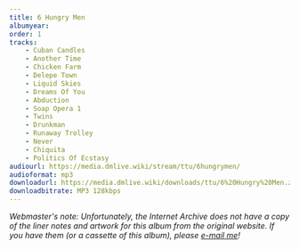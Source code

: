 ```yaml
---
title: 6 Hungry Men
albumyear:
order: 1
tracks:
    - Cuban Candles
    - Another Time
    - Chicken Farm
    - Delepe Town
    - Liquid Skies
    - Dreams Of You
    - Abduction
    - Soap Opera 1
    - Twins
    - Drunkman
    - Runaway Trolley
    - Never
    - Chiquita
    - Politics Of Ecstasy
audiourl: https://media.dmlive.wiki/stream/ttu/6hungrymen/
audioformat: mp3
downloadurl: https://media.dmlive.wiki/downloads/ttu/6%20Hungry%20Men.zip
downloadbitrate: MP3 128kbps
---
```

_Webmaster's note: Unfortunately, the Internet Archive does not have a copy of the liner notes and artwork for this album from the original website. If you have them (or a cassette of this album), please [e-mail me](mailto:admin@dmlive.wiki)!_